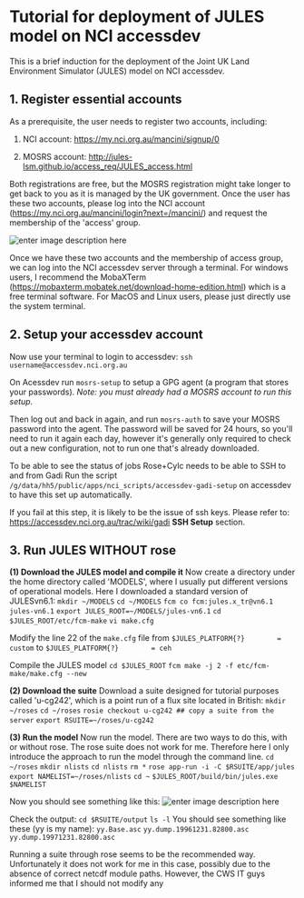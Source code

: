 ﻿# Tutorial for deployment of JULES model on NCI accessdev

This is a brief induction for the deployment of the Joint UK Land Environment Simulator (JULES) model on NCI accessdev.

## 1. Register essential accounts
As a prerequisite, the user needs to register two accounts, including:

1. NCI account: https://my.nci.org.au/mancini/signup/0

2. MOSRS account: http://jules-lsm.github.io/access_req/JULES_access.html

Both registrations are free, but the MOSRS registration might take longer to get back to you as it is managed by the UK government. Once the user has these two accounts, please log into the NCI account (https://my.nci.org.au/mancini/login?next=/mancini/) and request the membership of the 'access' group.

![enter image description here](https://github.com/yuyi13/JULES-Deployment/blob/main/images/1_find_project.png?raw=true)

Once we have these two accounts and the membership of access group, we can log into the NCI accessdev server through a terminal. For windows users, I recommend the MobaXTerm (https://mobaxterm.mobatek.net/download-home-edition.html) which is a free terminal software. For MacOS and Linux users, please just directly use the system terminal.

## 2. Setup your accessdev account

Now use your terminal to login to accessdev:
`ssh username@accessdev.nci.org.au`

On Acessdev run
`mosrs-setup`
to setup a GPG agent (a program that stores your passwords).
*Note: you must already had a MOSRS account to run this setup.*

Then log out and back in again, and run
`mosrs-auth`
to save your MOSRS password into the agent. The password will be saved for 24 hours, so you'll need to run it again each day, however it's generally only required to check out a new configuration, not to run one that's already downloaded.

To be able to see the status of jobs Rose+Cylc needs to be able to SSH to and from Gadi
Run the script  `/g/data/hh5/public/apps/nci_scripts/accessdev-gadi-setup`  on accessdev to have this set up automatically.

If you fail at this step, it is likely to be the issue of ssh keys. Please refer to: https://accessdev.nci.org.au/trac/wiki/gadi **SSH Setup** section.

## 3. Run JULES WITHOUT rose
**(1) Download the JULES model and compile it**
Now create a directory under the home directory called 'MODELS', where I usually put different versions of operational models. Here I downloaded a standard version of JULESvn6.1:
`mkdir ~/MODELS`
`cd ~/MODELS`
`fcm co fcm:jules.x_tr@vn6.1 jules-vn6.1`
`export JULES_ROOT=~/MODELS/jules-vn6.1`
`cd $JULES_ROOT/etc/fcm-make`
`vi make.cfg`

Modify the line 22 of the `make.cfg` file from
`$JULES_PLATFORM{?}        = custom`
to
`$JULES_PLATFORM{?}        = ceh`

Compile the JULES model 
`cd $JULES_ROOT`
`fcm make -j 2 -f etc/fcm-make/make.cfg --new`

**(2) Download the suite**
Download a suite designed for tutorial purposes called 'u-cg242', which is a point run of a flux site located in British:
`mkdir ~/roses`
`cd ~/roses`
`rosie checkout u-cg242 ## copy a suite from the server`
`export RSUITE=~/roses/u-cg242`

**(3) Run the model**
Now run the model. There are two ways to do this, with or without rose. The rose suite does not work for me. Therefore here I only introduce the approach to run the model through the command line.
`cd ~/roses`
`mkdir nlists`
`cd nlists`
`rm *`
`rose app-run -i -C $RSUITE/app/jules`
`export NAMELIST=~/roses/nlists`
`cd ~`
`$JULES_ROOT/build/bin/jules.exe $NAMELIST`

Now you should see something like this:
![enter image description here](https://github.com/yuyi13/JULES-Deployment/blob/main/images/2_JULES_run.png?raw=true)

Check the output:
`cd $RSUITE/output`
`ls -l`
You should see something like these (yy is my name):
`yy.Base.asc`
`yy.dump.19961231.82800.asc`
`yy.dump.19971231.82800.asc`

Running a suite through rose seems to be the recommended way. Unfortunately it does not work for me in this case, possibly due to the absence of correct netcdf module paths. However, the CWS IT guys informed me that I should not modify any 
